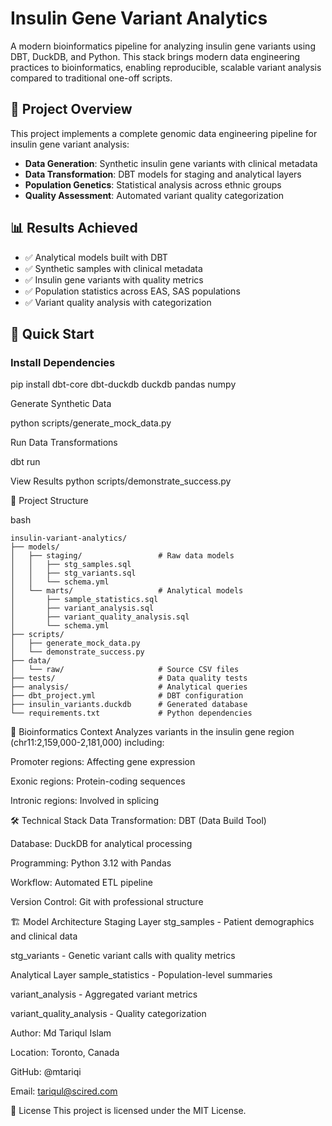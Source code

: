 # Insulin Gene Variant Analytics

A modern bioinformatics pipeline for analyzing insulin gene variants using DBT, DuckDB, and Python. This stack brings modern data engineering practices to bioinformatics, enabling reproducible, scalable variant analysis compared to traditional one-off scripts.

## 🧬 Project Overview

This project implements a complete genomic data engineering pipeline for insulin gene variant analysis:

- **Data Generation**: Synthetic insulin gene variants with clinical metadata
- **Data Transformation**: DBT models for staging and analytical layers  
- **Population Genetics**: Statistical analysis across ethnic groups
- **Quality Assessment**: Automated variant quality categorization

## 📊 Results Achieved

- ✅ Analytical models built with DBT
- ✅ Synthetic samples with clinical metadata
- ✅ Insulin gene variants with quality metrics
- ✅ Population statistics across EAS, SAS populations
- ✅ Variant quality analysis with categorization

## 🚀 Quick Start

### Install Dependencies

pip install dbt-core dbt-duckdb duckdb pandas numpy


Generate Synthetic Data

python scripts/generate_mock_data.py

Run Data Transformations

dbt run

View Results
python scripts/demonstrate_success.py



📁 Project Structure


bash
```
insulin-variant-analytics/
├── models/
│   ├── staging/                 # Raw data models
│   │   ├── stg_samples.sql
│   │   ├── stg_variants.sql
│   │   └── schema.yml
│   └── marts/                   # Analytical models
│       ├── sample_statistics.sql
│       ├── variant_analysis.sql
│       ├── variant_quality_analysis.sql
│       └── schema.yml
├── scripts/
│   ├── generate_mock_data.py
│   └── demonstrate_success.py
├── data/
│   └── raw/                     # Source CSV files
├── tests/                       # Data quality tests
├── analysis/                    # Analytical queries
├── dbt_project.yml              # DBT configuration
├── insulin_variants.duckdb      # Generated database
└── requirements.txt             # Python dependencies
```


🧪 Bioinformatics Context
Analyzes variants in the insulin gene region (chr11:2,159,000-2,181,000) including:

Promoter regions: Affecting gene expression

Exonic regions: Protein-coding sequences

Intronic regions: Involved in splicing

🛠 Technical Stack
Data Transformation: DBT (Data Build Tool)

Database: DuckDB for analytical processing

Programming: Python 3.12 with Pandas

Workflow: Automated ETL pipeline

Version Control: Git with professional structure

🏗 Model Architecture
Staging Layer
stg_samples - Patient demographics and clinical data

stg_variants - Genetic variant calls with quality metrics

Analytical Layer
sample_statistics - Population-level summaries

variant_analysis - Aggregated variant metrics

variant_quality_analysis - Quality categorization

Author: Md Tariqul Islam

Location: Toronto, Canada

GitHub: @mtariqi

Email: tariqul@scired.com

📄 License
This project is licensed under the MIT License.
